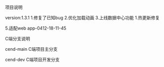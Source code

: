 项目说明


version:1.3.1
1.修复了已知bug
2.优化加载动画
3.上线数据中心功能
1.热更新修复

5.适配web
app-0412-18-11-45


C端分支说明

cend-main C端项目主分支

cend-dev C端项目开发分支

